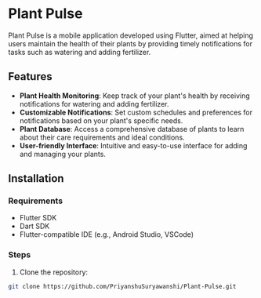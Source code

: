 # Plant Pulse

Plant Pulse is a mobile application developed using Flutter, aimed at helping users maintain the health of their plants by providing timely notifications for tasks such as watering and adding fertilizer.

## Features

- **Plant Health Monitoring**: Keep track of your plant's health by receiving notifications for watering and adding fertilizer.
- **Customizable Notifications**: Set custom schedules and preferences for notifications based on your plant's specific needs.
- **Plant Database**: Access a comprehensive database of plants to learn about their care requirements and ideal conditions.
- **User-friendly Interface**: Intuitive and easy-to-use interface for adding and managing your plants.

## Installation

### Requirements

- Flutter SDK
- Dart SDK
- Flutter-compatible IDE (e.g., Android Studio, VSCode)

### Steps

1. Clone the repository:

```bash
git clone https://github.com/PriyanshuSuryawanshi/Plant-Pulse.git
